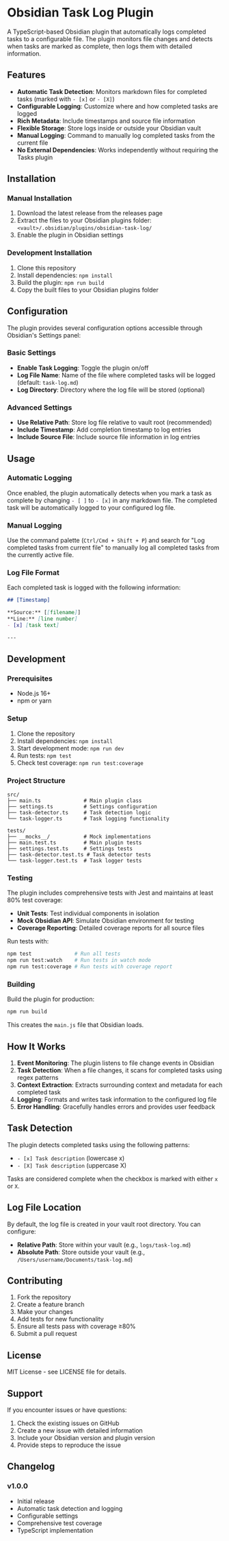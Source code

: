 # Obsidian Task Log Plugin

A TypeScript-based Obsidian plugin that automatically logs completed tasks to a configurable file. The plugin monitors file changes and detects when tasks are marked as complete, then logs them with detailed information.

## Features

- **Automatic Task Detection**: Monitors markdown files for completed tasks (marked with `- [x]` or `- [X]`)
- **Configurable Logging**: Customize where and how completed tasks are logged
- **Rich Metadata**: Include timestamps and source file information
- **Flexible Storage**: Store logs inside or outside your Obsidian vault
- **Manual Logging**: Command to manually log completed tasks from the current file
- **No External Dependencies**: Works independently without requiring the Tasks plugin

## Installation

### Manual Installation

1. Download the latest release from the releases page
2. Extract the files to your Obsidian plugins folder: `<vault>/.obsidian/plugins/obsidian-task-log/`
3. Enable the plugin in Obsidian settings

### Development Installation

1. Clone this repository
2. Install dependencies: `npm install`
3. Build the plugin: `npm run build`
4. Copy the built files to your Obsidian plugins folder

## Configuration

The plugin provides several configuration options accessible through Obsidian's Settings panel:

### Basic Settings

- **Enable Task Logging**: Toggle the plugin on/off
- **Log File Name**: Name of the file where completed tasks will be logged (default: `task-log.md`)
- **Log Directory**: Directory where the log file will be stored (optional)

### Advanced Settings

- **Use Relative Path**: Store log file relative to vault root (recommended)
- **Include Timestamp**: Add completion timestamp to log entries
- **Include Source File**: Include source file information in log entries

## Usage

### Automatic Logging

Once enabled, the plugin automatically detects when you mark a task as complete by changing `- [ ]` to `- [x]` in any markdown file. The completed task will be automatically logged to your configured log file.

### Manual Logging

Use the command palette (`Ctrl/Cmd + Shift + P`) and search for "Log completed tasks from current file" to manually log all completed tasks from the currently active file.

### Log File Format

Each completed task is logged with the following information:

```markdown
## [Timestamp]

**Source:** [[filename]]
**Line:** [line number]
- [x] [task text]

---
```

## Development

### Prerequisites

- Node.js 16+
- npm or yarn

### Setup

1. Clone the repository
2. Install dependencies: `npm install`
3. Start development mode: `npm run dev`
4. Run tests: `npm test`
5. Check test coverage: `npm run test:coverage`

### Project Structure

```
src/
├── main.ts              # Main plugin class
├── settings.ts          # Settings configuration
├── task-detector.ts     # Task detection logic
└── task-logger.ts       # Task logging functionality

tests/
├── __mocks__/           # Mock implementations
├── main.test.ts         # Main plugin tests
├── settings.test.ts     # Settings tests
├── task-detector.test.ts # Task detector tests
└── task-logger.test.ts  # Task logger tests
```

### Testing

The plugin includes comprehensive tests with Jest and maintains at least 80% test coverage:

- **Unit Tests**: Test individual components in isolation
- **Mock Obsidian API**: Simulate Obsidian environment for testing
- **Coverage Reporting**: Detailed coverage reports for all source files

Run tests with:
```bash
npm test              # Run all tests
npm run test:watch    # Run tests in watch mode
npm run test:coverage # Run tests with coverage report
```

### Building

Build the plugin for production:

```bash
npm run build
```

This creates the `main.js` file that Obsidian loads.

## How It Works

1. **Event Monitoring**: The plugin listens to file change events in Obsidian
2. **Task Detection**: When a file changes, it scans for completed tasks using regex patterns
3. **Context Extraction**: Extracts surrounding context and metadata for each completed task
4. **Logging**: Formats and writes task information to the configured log file
5. **Error Handling**: Gracefully handles errors and provides user feedback

## Task Detection

The plugin detects completed tasks using the following patterns:
- `- [x] Task description` (lowercase x)
- `- [X] Task description` (uppercase X)

Tasks are considered complete when the checkbox is marked with either `x` or `X`.

## Log File Location

By default, the log file is created in your vault root directory. You can configure:

- **Relative Path**: Store within your vault (e.g., `logs/task-log.md`)
- **Absolute Path**: Store outside your vault (e.g., `/Users/username/Documents/task-log.md`)

## Contributing

1. Fork the repository
2. Create a feature branch
3. Make your changes
4. Add tests for new functionality
5. Ensure all tests pass with coverage ≥80%
6. Submit a pull request

## License

MIT License - see LICENSE file for details.

## Support

If you encounter issues or have questions:

1. Check the existing issues on GitHub
2. Create a new issue with detailed information
3. Include your Obsidian version and plugin version
4. Provide steps to reproduce the issue

## Changelog

### v1.0.0
- Initial release
- Automatic task detection and logging
- Configurable settings
- Comprehensive test coverage
- TypeScript implementation

